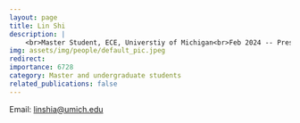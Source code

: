 ```yaml
---
layout: page
title: Lin Shi
description: |
    <br>Master Student, ECE, Universtiy of Michigan<br>Feb 2024 -- Present
img: assets/img/people/default_pic.jpeg
redirect: 
importance: 6728
category: Master and undergraduate students
related_publications: false
---
```

Email: [linshia@umich.edu](mailto:linshia@umich.edu)
